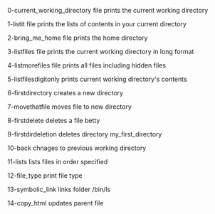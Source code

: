 0-current_working_directory file prints the current working directory

1-listit file prints the lists of contents in your current directory

2-bring_me_home file prints the home directory

3-listfiles file prints the current working directory in long format

4-listmorefiles file prints all files including hidden files

5-listfilesdigitonly prints current working directory's contents

6-firstdirectory creates a new directory

7-movethatfile moves file to new directory

8-firstdelete deletes a file betty

9-firstdirdeletion deletes directory my_first_directory

10-back chnages to previous working directory

11-lists lists files in order specified

12-file_type print file type

13-symbolic_link links folder /bin/ls

14-copy_html updates parent file
